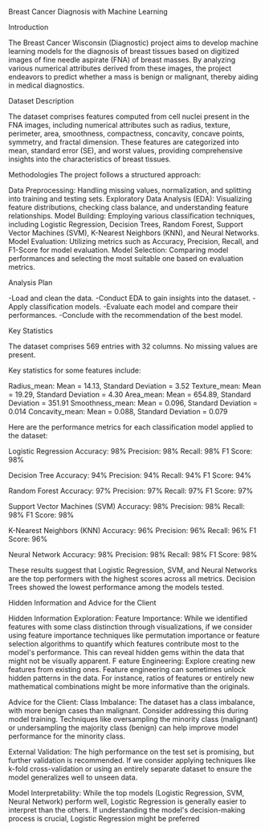 Breast Cancer Diagnosis with Machine Learning

Introduction

The Breast Cancer Wisconsin (Diagnostic) project aims to develop machine learning models for the diagnosis of breast tissues based on digitized images of fine needle aspirate (FNA) of breast masses. By analyzing various numerical attributes derived from these images, the project endeavors to predict whether a mass is benign or malignant, thereby aiding in medical diagnostics.

Dataset Description

The dataset comprises features computed from cell nuclei present in the FNA images, including numerical attributes such as radius, texture, perimeter, area, smoothness, compactness, concavity, concave points, symmetry, and fractal dimension. These features are categorized into mean, standard error (SE), and worst values, providing comprehensive insights into the characteristics of breast tissues.

Methodologies
The project follows a structured approach:

Data Preprocessing: Handling missing values, normalization, and splitting into training and testing sets.
Exploratory Data Analysis (EDA): Visualizing feature distributions, checking class balance, and understanding feature relationships.
Model Building: Employing various classification techniques, including Logistic Regression, Decision Trees, Random Forest, Support Vector Machines (SVM), K-Nearest Neighbors (KNN), and Neural Networks.
Model Evaluation: Utilizing metrics such as Accuracy, Precision, Recall, and F1-Score for model evaluation.
Model Selection: Comparing model performances and selecting the most suitable one based on evaluation metrics.

Analysis Plan

-Load and clean the data.
-Conduct EDA to gain insights into the dataset.
-Apply classification models.
-Evaluate each model and compare their performances.
-Conclude with the recommendation of the best model.

Key Statistics

The dataset comprises 569 entries with 32 columns.
No missing values are present.

Key statistics for some features include:

Radius_mean: Mean = 14.13, Standard Deviation = 3.52
Texture_mean: Mean = 19.29, Standard Deviation = 4.30
Area_mean: Mean = 654.89, Standard Deviation = 351.91
Smoothness_mean: Mean = 0.096, Standard Deviation = 0.014
Concavity_mean: Mean = 0.088, Standard Deviation = 0.079

Here are the performance metrics for each classification model applied to the dataset:

Logistic Regression
Accuracy: 98%
Precision: 98%
Recall: 98%
F1 Score: 98%

Decision Tree
Accuracy: 94%
Precision: 94%
Recall: 94%
F1 Score: 94%

Random Forest
Accuracy: 97%
Precision: 97%
Recall: 97%
F1 Score: 97%

Support Vector Machines (SVM)
Accuracy: 98%
Precision: 98%
Recall: 98%
F1 Score: 98%

K-Nearest Neighbors (KNN)
Accuracy: 96%
Precision: 96%
Recall: 96%
F1 Score: 96%

Neural Network
Accuracy: 98%
Precision: 98%
Recall: 98%
F1 Score: 98%

These results suggest that Logistic Regression, SVM, and Neural Networks are the top 
performers with the highest scores across all metrics. Decision Trees showed the lowest 
performance among the models tested.

Hidden Information and Advice for the Client

Hidden Information Exploration:
Feature Importance: While we identified features with some class distinction through 
visualizations, if we consider using feature importance techniques like permutation 
importance or feature selection algorithms to quantify which features contribute most to 
the model's performance. This can reveal hidden gems within the data that might not be 
visually apparent.
F
eature Engineering: Explore creating new features from existing ones. Feature 
engineering can sometimes unlock hidden patterns in the data. For instance, ratios of 
features or entirely new mathematical combinations might be more informative than the 
originals.

Advice for the Client:
Class Imbalance: The dataset has a class imbalance, with more benign cases than 
malignant. Consider addressing this during model training. Techniques like oversampling 
the minority class (malignant) or undersampling the majority class (benign) can help 
improve model performance for the minority class.

External Validation: The high performance on the test set is promising, but further 
validation is recommended. If we consider applying techniques like k-fold cross-validation 
or using an entirely separate dataset to ensure the model generalizes well to unseen data.

Model Interpretability: While the top models (Logistic Regression, SVM, Neural 
Network) perform well, Logistic Regression is generally easier to interpret than the others. 
If understanding the model's decision-making process is crucial, Logistic Regression might 
be preferred
